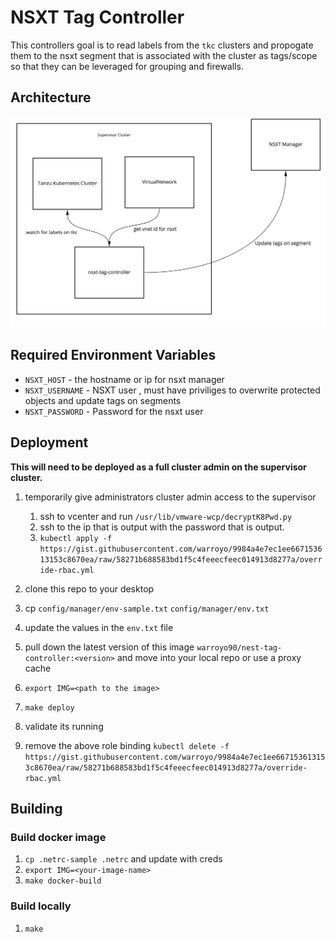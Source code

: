 # NSXT Tag Controller

This controllers goal is to read labels from the `tkc` clusters and propogate them to the nsxt segment that is associated with the cluster as tags/scope so that they can be leveraged for grouping and firewalls.


## Architecture

 ![arch](/images/nsxt-tag-controller.jpg)


## Required Environment Variables

* `NSXT_HOST` - the hostname or ip for nsxt manager
* `NSXT_USERNAME` - NSXT user , must have priviliges to overwrite protected objects and update tags on segments
* `NSXT_PASSWORD` - Password for the nsxt user

## Deployment

**This will need to be deployed as a full cluster admin on the supervisor cluster.** 

1. temporarily give administrators cluster admin access to the supervisor
   1. ssh to vcenter and run `/usr/lib/vmware-wcp/decryptK8Pwd.py` 
   2. ssh to the ip that is output with the password that is output.
   3. `kubectl apply -f https://gist.githubusercontent.com/warroyo/9984a4e7ec1ee667153613153c8670ea/raw/58271b688583bd1f5c4feeecfeec014913d8277a/override-rbac.yml`

2. clone this repo to your desktop
3. cp `config/manager/env-sample.txt` `config/manager/env.txt`
4. update the values in the `env.txt` file
5. pull down the latest version of this image `warroyo90/nest-tag-controller:<version>` and move into your local repo or use a proxy cache
6. `export IMG=<path to the image>`
7. `make deploy`
8. validate its running
9. remove the above role binding `kubectl delete -f https://gist.githubusercontent.com/warroyo/9984a4e7ec1ee667153613153c8670ea/raw/58271b688583bd1f5c4feeecfeec014913d8277a/override-rbac.yml`

## Building

### Build docker image

1. `cp .netrc-sample .netrc` and update with creds
2. `export IMG=<your-image-name>`
3. `make docker-build`


### Build locally

1. `make`


